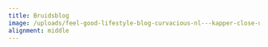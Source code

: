 ```yaml
---
title: Bruidsblog
image: /uploads/feel-good-lifestyle-blog-curvacious-nl---kapper-close-up.jpg
alignment: middle
---
```


